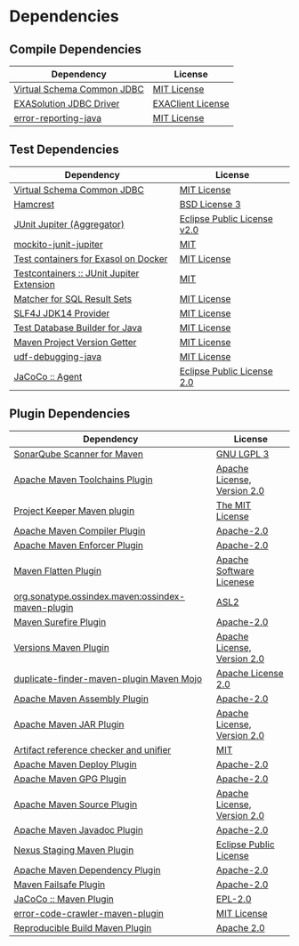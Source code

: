<!-- @formatter:off -->
# Dependencies

## Compile Dependencies

| Dependency                      | License                |
| ------------------------------- | ---------------------- |
| [Virtual Schema Common JDBC][0] | [MIT License][1]       |
| [EXASolution JDBC Driver][2]    | [EXAClient License][3] |
| [error-reporting-java][4]       | [MIT License][5]       |

## Test Dependencies

| Dependency                                      | License                          |
| ----------------------------------------------- | -------------------------------- |
| [Virtual Schema Common JDBC][0]                 | [MIT License][1]                 |
| [Hamcrest][6]                                   | [BSD License 3][7]               |
| [JUnit Jupiter (Aggregator)][8]                 | [Eclipse Public License v2.0][9] |
| [mockito-junit-jupiter][10]                     | [MIT][11]                        |
| [Test containers for Exasol on Docker][12]      | [MIT License][13]                |
| [Testcontainers :: JUnit Jupiter Extension][14] | [MIT][15]                        |
| [Matcher for SQL Result Sets][16]               | [MIT License][17]                |
| [SLF4J JDK14 Provider][18]                      | [MIT License][19]                |
| [Test Database Builder for Java][20]            | [MIT License][21]                |
| [Maven Project Version Getter][22]              | [MIT License][23]                |
| [udf-debugging-java][24]                        | [MIT License][25]                |
| [JaCoCo :: Agent][26]                           | [Eclipse Public License 2.0][27] |

## Plugin Dependencies

| Dependency                                              | License                           |
| ------------------------------------------------------- | --------------------------------- |
| [SonarQube Scanner for Maven][28]                       | [GNU LGPL 3][29]                  |
| [Apache Maven Toolchains Plugin][30]                    | [Apache License, Version 2.0][31] |
| [Project Keeper Maven plugin][32]                       | [The MIT License][33]             |
| [Apache Maven Compiler Plugin][34]                      | [Apache-2.0][31]                  |
| [Apache Maven Enforcer Plugin][35]                      | [Apache-2.0][31]                  |
| [Maven Flatten Plugin][36]                              | [Apache Software Licenese][31]    |
| [org.sonatype.ossindex.maven:ossindex-maven-plugin][37] | [ASL2][38]                        |
| [Maven Surefire Plugin][39]                             | [Apache-2.0][31]                  |
| [Versions Maven Plugin][40]                             | [Apache License, Version 2.0][31] |
| [duplicate-finder-maven-plugin Maven Mojo][41]          | [Apache License 2.0][42]          |
| [Apache Maven Assembly Plugin][43]                      | [Apache-2.0][31]                  |
| [Apache Maven JAR Plugin][44]                           | [Apache License, Version 2.0][31] |
| [Artifact reference checker and unifier][45]            | [MIT][11]                         |
| [Apache Maven Deploy Plugin][46]                        | [Apache-2.0][31]                  |
| [Apache Maven GPG Plugin][47]                           | [Apache-2.0][31]                  |
| [Apache Maven Source Plugin][48]                        | [Apache License, Version 2.0][31] |
| [Apache Maven Javadoc Plugin][49]                       | [Apache-2.0][31]                  |
| [Nexus Staging Maven Plugin][50]                        | [Eclipse Public License][51]      |
| [Apache Maven Dependency Plugin][52]                    | [Apache-2.0][31]                  |
| [Maven Failsafe Plugin][53]                             | [Apache-2.0][31]                  |
| [JaCoCo :: Maven Plugin][54]                            | [EPL-2.0][27]                     |
| [error-code-crawler-maven-plugin][55]                   | [MIT License][56]                 |
| [Reproducible Build Maven Plugin][57]                   | [Apache 2.0][38]                  |

[0]: https://github.com/exasol/virtual-schema-common-jdbc/
[1]: https://github.com/exasol/virtual-schema-common-jdbc/blob/main/LICENSE
[2]: http://www.exasol.com
[3]: https://repo1.maven.org/maven2/com/exasol/exasol-jdbc/7.1.20/exasol-jdbc-7.1.20-license.txt
[4]: https://github.com/exasol/error-reporting-java/
[5]: https://github.com/exasol/error-reporting-java/blob/main/LICENSE
[6]: http://hamcrest.org/JavaHamcrest/
[7]: http://opensource.org/licenses/BSD-3-Clause
[8]: https://junit.org/junit5/
[9]: https://www.eclipse.org/legal/epl-v20.html
[10]: https://github.com/mockito/mockito
[11]: https://opensource.org/licenses/MIT
[12]: https://github.com/exasol/exasol-testcontainers/
[13]: https://github.com/exasol/exasol-testcontainers/blob/main/LICENSE
[14]: https://java.testcontainers.org
[15]: http://opensource.org/licenses/MIT
[16]: https://github.com/exasol/hamcrest-resultset-matcher/
[17]: https://github.com/exasol/hamcrest-resultset-matcher/blob/main/LICENSE
[18]: http://www.slf4j.org
[19]: http://www.opensource.org/licenses/mit-license.php
[20]: https://github.com/exasol/test-db-builder-java/
[21]: https://github.com/exasol/test-db-builder-java/blob/main/LICENSE
[22]: https://github.com/exasol/maven-project-version-getter/
[23]: https://github.com/exasol/maven-project-version-getter/blob/main/LICENSE
[24]: https://github.com/exasol/udf-debugging-java/
[25]: https://github.com/exasol/udf-debugging-java/blob/main/LICENSE
[26]: https://www.eclemma.org/jacoco/index.html
[27]: https://www.eclipse.org/legal/epl-2.0/
[28]: http://sonarsource.github.io/sonar-scanner-maven/
[29]: http://www.gnu.org/licenses/lgpl.txt
[30]: https://maven.apache.org/plugins/maven-toolchains-plugin/
[31]: https://www.apache.org/licenses/LICENSE-2.0.txt
[32]: https://github.com/exasol/project-keeper/
[33]: https://github.com/exasol/project-keeper/blob/main/LICENSE
[34]: https://maven.apache.org/plugins/maven-compiler-plugin/
[35]: https://maven.apache.org/enforcer/maven-enforcer-plugin/
[36]: https://www.mojohaus.org/flatten-maven-plugin/
[37]: https://sonatype.github.io/ossindex-maven/maven-plugin/
[38]: http://www.apache.org/licenses/LICENSE-2.0.txt
[39]: https://maven.apache.org/surefire/maven-surefire-plugin/
[40]: https://www.mojohaus.org/versions/versions-maven-plugin/
[41]: https://basepom.github.io/duplicate-finder-maven-plugin
[42]: http://www.apache.org/licenses/LICENSE-2.0.html
[43]: https://maven.apache.org/plugins/maven-assembly-plugin/
[44]: https://maven.apache.org/plugins/maven-jar-plugin/
[45]: https://github.com/exasol/artifact-reference-checker-maven-plugin
[46]: https://maven.apache.org/plugins/maven-deploy-plugin/
[47]: https://maven.apache.org/plugins/maven-gpg-plugin/
[48]: https://maven.apache.org/plugins/maven-source-plugin/
[49]: https://maven.apache.org/plugins/maven-javadoc-plugin/
[50]: http://www.sonatype.com/public-parent/nexus-maven-plugins/nexus-staging/nexus-staging-maven-plugin/
[51]: http://www.eclipse.org/legal/epl-v10.html
[52]: https://maven.apache.org/plugins/maven-dependency-plugin/
[53]: https://maven.apache.org/surefire/maven-failsafe-plugin/
[54]: https://www.jacoco.org/jacoco/trunk/doc/maven.html
[55]: https://github.com/exasol/error-code-crawler-maven-plugin/
[56]: https://github.com/exasol/error-code-crawler-maven-plugin/blob/main/LICENSE
[57]: http://zlika.github.io/reproducible-build-maven-plugin

